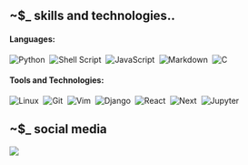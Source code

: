 ## ~$_ skills and technologies..

#### Languages:

![Python](https://img.shields.io/badge/Python-3776AB?style=for-the-badge&logo=python&logoColor=white)&nbsp;
![Shell Script](https://img.shields.io/badge/Shell_Script-121011?style=for-the-badge&logo=gnu-bash&logoColor=white)&nbsp;
![JavaScript](https://img.shields.io/badge/JavaScript-F7DF1E?style=for-the-badge&logo=javascript&logoColor=black)&nbsp;
![Markdown](https://img.shields.io/badge/markdown-%23000000.svg?style=for-the-badge&logo=markdown&logoColor=white)&nbsp;
![C](https://img.shields.io/badge/Programming-A8B9CC?style=for-the-badge&logo=c&logoColor=white)&nbsp;

#### Tools and Technologies:

![Linux](https://img.shields.io/badge/Linux-FCC624?style=for-the-badge&logo=linux&logoColor=black)&nbsp;
![Git](https://img.shields.io/badge/GIT-E44C30?style=for-the-badge&logo=git&logoColor=white)&nbsp;
![Vim](https://img.shields.io/badge/VIM-019733?style=for-the-badge&logo=vim&logoColor=white)&nbsp;
![Django](https://img.shields.io/badge/Django-092E20?style=for-the-badge&logo=django&logoColor=white)&nbsp;
![React](https://img.shields.io/badge/React-61DAFB?style=for-the-badge&logo=react&logoColor=white)&nbsp;
![Next](https://img.shields.io/badge/Next.Js-000000?style=for-the-badge&logo=next.js&logoColor=white)&nbsp;
![Jupyter](https://img.shields.io/badge/Jupyter_Notebooks-F37626?style=for-the-badge&logo=jupyter&logoColor=white)&nbsp;

## ~$_ social media

<p align = "center">
  
[<img src="https://img.shields.io/badge/twitter-%1DA1F2.svg?&style=for-the-badge&logo=twitter&logoColor=white&color=blue" />](https://twitter.com/moss_plantt) 
